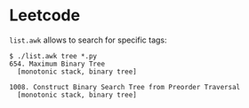 # Leetcode

`list.awk` allows to search for specific tags:

```console
$ ./list.awk tree *.py
654. Maximum Binary Tree
  [monotonic stack, binary tree]

1008. Construct Binary Search Tree from Preorder Traversal
  [monotonic stack, binary tree]
```

